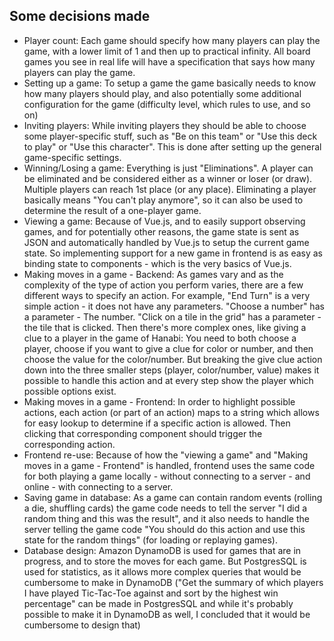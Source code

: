 ## Some decisions made

- Player count: Each game should specify how many players can play the game, with a lower limit of 1 and then up to practical infinity. All board games you see in real life will have a specification that says how many players can play the game.
- Setting up a game: To setup a game the game basically needs to know how many players should play, and also potentially some additional configuration for the game (difficulty level, which rules to use, and so on)
- Inviting players: While inviting players they should be able to choose some player-specific stuff, such as "Be on this team" or "Use this deck to play" or "Use this character". This is done after setting up the general game-specific settings.
- Winning/Losing a game: Everything is just "Eliminations". A player can be eliminated and be considered either as a winner or loser (or draw). Multiple players can reach 1st place (or any place). Eliminating a player basically means "You can't play anymore", so it can also be used to determine the result of a one-player game.
- Viewing a game: Because of Vue.js, and to easily support observing games, and for potentially other reasons, the game state is sent as JSON and automatically handled by Vue.js to setup the current game state. So implementing support for a new game in frontend is as easy as binding state to components - which is the very basics of Vue.js.
- Making moves in a game - Backend: As games vary and as the complexity of the type of action you perform varies, there are a few different ways to specify an action. For example, "End Turn" is a very simple action - it does not have any parameters. "Choose a number" has a parameter - The number. "Click on a tile in the grid" has a parameter - the tile that is clicked. Then there's more complex ones, like giving a clue to a player in the game of Hanabi: You need to both choose a player, choose if you want to give a clue for color or number, and then choose the value for the color/number. But breaking the give clue action down into the three smaller steps (player, color/number, value) makes it possible to handle this action and at every step show the player which possible options exist.
- Making moves in a game - Frontend: In order to highlight possible actions, each action (or part of an action) maps to a string which allows for easy lookup to determine if a specific action is allowed. Then clicking that corresponding component should trigger the corresponding action.
- Frontend re-use: Because of how the "viewing a game" and "Making moves in a game - Frontend" is handled, frontend uses the same code for both playing a game locally - without connecting to a server - and online - with connecting to a server.
- Saving game in database: As a game can contain random events (rolling a die, shuffling cards) the game code needs to tell the server "I did a random thing and this was the result", and it also needs to handle the server telling the game code "You should do this action and use this state for the random things" (for loading or replaying games).
- Database design: Amazon DynamoDB is used for games that are in progress, and to store the moves for each game. But PostgresSQL is used for statistics, as it allows more complex queries that would be cumbersome to make in DynamoDB ("Get the summary of which players I have played Tic-Tac-Toe against and sort by the highest win percentage" can be made in PostgresSQL and while it's probably possible to make it in DynamoDB as well, I concluded that it would be cumbersome to design that)
